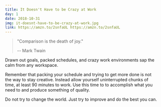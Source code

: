 ```yaml
---
title: It Doesn't Have to be Crazy at Work
day: 1
date: 2018-10-31
img: it-doesnt-have-to-be-crazy-at-work.jpg
link: https://amzn.to/2snfaUL https://amzn.to/2snfaUL
---
```


> "Comparison is the death of joy."
>
>-- Mark Twain

Drawn out goals, packed schedules, and crazy work environments sap the calm from any workspace.

Remember that packing your schedule and trying to get more done is not the way to stay creative. Instead allow yourself uninterrupted chunks of time, at least 90 minutes to work. Use this time to to accomplish what you need to and produce something of quality.

Do not try to change the world. Just try to improve and do the best you can.
